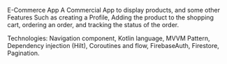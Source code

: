 E-Commerce App
A Commercial App to display products, and some other Features Such as creating a Profile, Adding the product to the shopping cart,
ordering an order, and tracking the status of the order. 

Technologies: 
  Navigation component,
  Kotlin language,
  MVVM Pattern,
  Dependency injection (Hilt),
  Coroutines and flow,
  FirebaseAuth,
  Firestore,
  Pagination.

  


